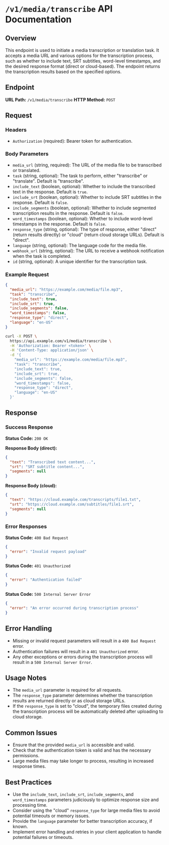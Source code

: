 # `/v1/media/transcribe` API Documentation

## Overview
This endpoint is used to initiate a media transcription or translation task. It accepts a media URL and various options for the transcription process, such as whether to include text, SRT subtitles, word-level timestamps, and the desired response format (direct or cloud-based). The endpoint returns the transcription results based on the specified options.

## Endpoint
**URL Path:** `/v1/media/transcribe`
**HTTP Method:** `POST`

## Request

### Headers
- `Authorization` (required): Bearer token for authentication.

### Body Parameters
- `media_url` (string, required): The URL of the media file to be transcribed or translated.
- `task` (string, optional): The task to perform, either "transcribe" or "translate". Default is "transcribe".
- `include_text` (boolean, optional): Whether to include the transcribed text in the response. Default is `true`.
- `include_srt` (boolean, optional): Whether to include SRT subtitles in the response. Default is `false`.
- `include_segments` (boolean, optional): Whether to include segmented transcription results in the response. Default is `false`.
- `word_timestamps` (boolean, optional): Whether to include word-level timestamps in the response. Default is `false`.
- `response_type` (string, optional): The type of response, either "direct" (return results directly) or "cloud" (return cloud storage URLs). Default is "direct".
- `language` (string, optional): The language code for the media file.
- `webhook_url` (string, optional): The URL to receive a webhook notification when the task is completed.
- `id` (string, optional): A unique identifier for the transcription task.

### Example Request

```json
{
  "media_url": "https://example.com/media/file.mp3",
  "task": "transcribe",
  "include_text": true,
  "include_srt": true,
  "include_segments": false,
  "word_timestamps": false,
  "response_type": "direct",
  "language": "en-US"
}
```

```bash
curl -X POST \
  https://api.example.com/v1/media/transcribe \
  -H 'Authorization: Bearer <token>' \
  -H 'Content-Type: application/json' \
  -d '{
    "media_url": "https://example.com/media/file.mp3",
    "task": "transcribe",
    "include_text": true,
    "include_srt": true,
    "include_segments": false,
    "word_timestamps": false,
    "response_type": "direct",
    "language": "en-US"
  }'
```

## Response

### Success Response

**Status Code:** `200 OK`

**Response Body (direct):**
```json
{
  "text": "Transcribed text content...",
  "srt": "SRT subtitle content...",
  "segments": null
}
```

**Response Body (cloud):**
```json
{
  "text": "https://cloud.example.com/transcripts/file1.txt",
  "srt": "https://cloud.example.com/subtitles/file1.srt",
  "segments": null
}
```

### Error Responses

**Status Code:** `400 Bad Request`

```json
{
  "error": "Invalid request payload"
}
```

**Status Code:** `401 Unauthorized`

```json
{
  "error": "Authentication failed"
}
```

**Status Code:** `500 Internal Server Error`

```json
{
  "error": "An error occurred during transcription process"
}
```

## Error Handling
- Missing or invalid request parameters will result in a `400 Bad Request` error.
- Authentication failures will result in a `401 Unauthorized` error.
- Any other exceptions or errors during the transcription process will result in a `500 Internal Server Error`.

## Usage Notes
- The `media_url` parameter is required for all requests.
- The `response_type` parameter determines whether the transcription results are returned directly or as cloud storage URLs.
- If the `response_type` is set to "cloud", the temporary files created during the transcription process will be automatically deleted after uploading to cloud storage.

## Common Issues
- Ensure that the provided `media_url` is accessible and valid.
- Check that the authentication token is valid and has the necessary permissions.
- Large media files may take longer to process, resulting in increased response times.

## Best Practices
- Use the `include_text`, `include_srt`, `include_segments`, and `word_timestamps` parameters judiciously to optimize response size and processing time.
- Consider using the "cloud" `response_type` for large media files to avoid potential timeouts or memory issues.
- Provide the `language` parameter for better transcription accuracy, if known.
- Implement error handling and retries in your client application to handle potential failures or timeouts.